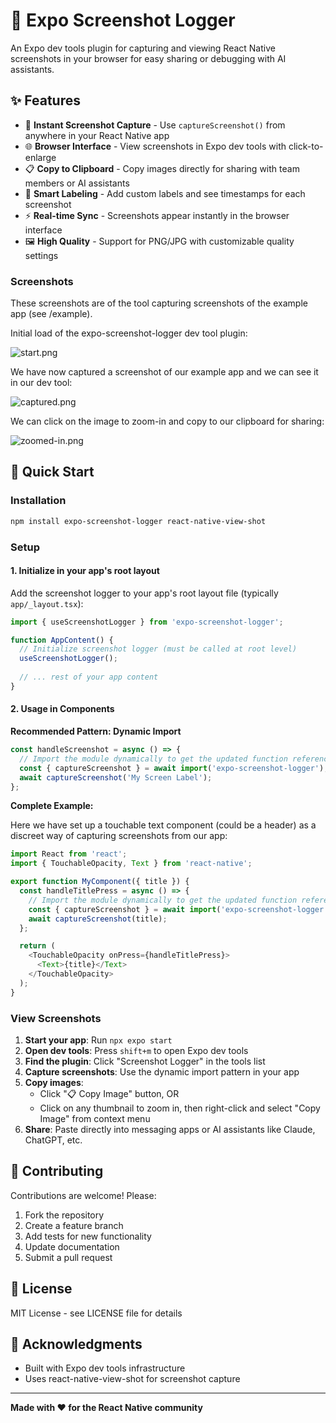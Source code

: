 # 📸 Expo Screenshot Logger

An Expo dev tools plugin for capturing and viewing React Native screenshots in your browser for easy sharing or debugging with AI assistants.

## ✨ Features

- 📱 **Instant Screenshot Capture** - Use `captureScreenshot()` from anywhere in your React Native app
- 🌐 **Browser Interface** - View screenshots in Expo dev tools with click-to-enlarge
- 📋 **Copy to Clipboard** - Copy images directly for sharing with team members or AI assistants
- 🎯 **Smart Labeling** - Add custom labels and see timestamps for each screenshot
- ⚡ **Real-time Sync** - Screenshots appear instantly in the browser interface
- 🖼️ **High Quality** - Support for PNG/JPG with customizable quality settings

### Screenshots
These screenshots are of the tool capturing screenshots of the example app (see /example).

Initial load of the expo-screenshot-logger dev tool plugin:

![start.png](screenshots/start.png)

We have now captured a screenshot of our example app and we can see it in our dev tool:

![captured.png](screenshots/captured.png)

We can click on the image to zoom-in and copy to our clipboard for sharing:

![zoomed-in.png](screenshots/zoomed-in.png)

## 🚀 Quick Start

### Installation

```bash
npm install expo-screenshot-logger react-native-view-shot
```

### Setup

#### 1. Initialize in your app's root layout
Add the screenshot logger to your app's root layout file (typically `app/_layout.tsx`):

```javascript
import { useScreenshotLogger } from 'expo-screenshot-logger';

function AppContent() {
  // Initialize screenshot logger (must be called at root level)
  useScreenshotLogger();
  
  // ... rest of your app content
}
```

#### 2. Usage in Components

**Recommended Pattern: Dynamic Import**
```javascript
const handleScreenshot = async () => {
  // Import the module dynamically to get the updated function reference
  const { captureScreenshot } = await import('expo-screenshot-logger');
  await captureScreenshot('My Screen Label');
};
```

**Complete Example:**

Here we have set up a touchable text component (could be a header) as a discreet way of capturing screenshots from our app:
```javascript
import React from 'react';
import { TouchableOpacity, Text } from 'react-native';

export function MyComponent({ title }) {
  const handleTitlePress = async () => {
    // Import the module dynamically to get the updated function reference
    const { captureScreenshot } = await import('expo-screenshot-logger');
    await captureScreenshot(title);
  };

  return (
    <TouchableOpacity onPress={handleTitlePress}>
      <Text>{title}</Text>
    </TouchableOpacity>
  );
}
```

### View Screenshots

1. **Start your app**: Run `npx expo start`
2. **Open dev tools**: Press `shift+m` to open Expo dev tools
3. **Find the plugin**: Click "Screenshot Logger" in the tools list
4. **Capture screenshots**: Use the dynamic import pattern in your app
5. **Copy images**: 
   - Click "📋 Copy Image" button, OR
   - Click on any thumbnail to zoom in, then right-click and select "Copy Image" from context menu
6. **Share**: Paste directly into messaging apps or AI assistants like Claude, ChatGPT, etc.

## 🤝 Contributing

Contributions are welcome! Please:

1. Fork the repository
2. Create a feature branch
3. Add tests for new functionality
4. Update documentation
5. Submit a pull request

## 📄 License

MIT License - see LICENSE file for details

## 🙏 Acknowledgments

- Built with Expo dev tools infrastructure
- Uses react-native-view-shot for screenshot capture

---

**Made with ❤️ for the React Native community**